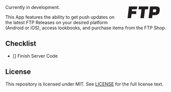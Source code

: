 <img align="right" width="20%" style="float:right;padding:20px;" src="art/logo.png">

Currently in development.

This App features the ability to get push updates on the latest FTP Releases on your desired platform (Android or iOS), access lookbooks, and purchase items from the FTP Shop.

## Checklist
- [] Finish Server Code

License
--------
This repository is licensed under MIT. See [LICENSE](https://github.com/dzt/ftp/blob/master/LICENSE) for the full license text.


